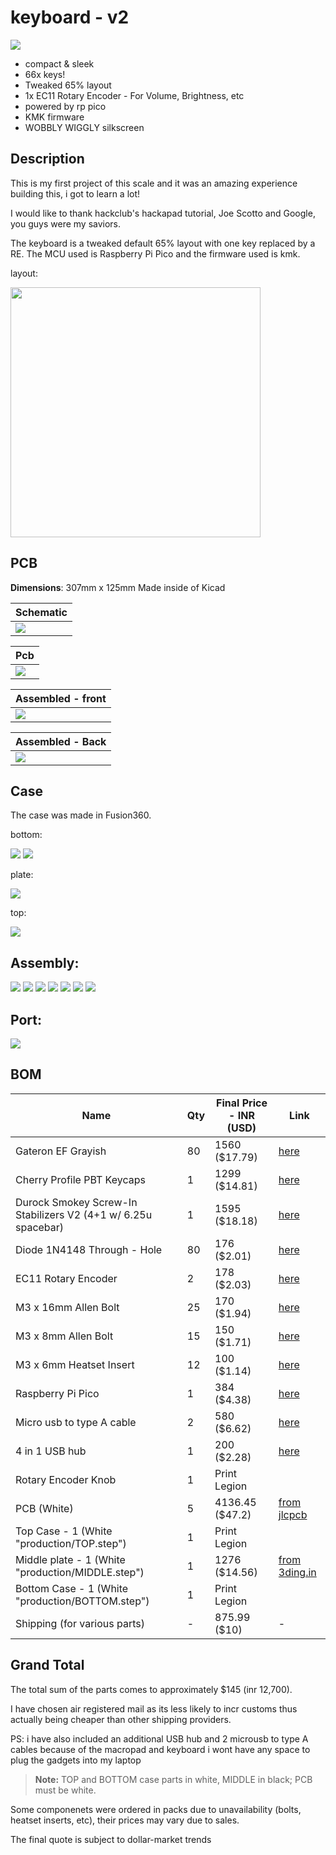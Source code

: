 # keyboard - v2

![](assets/assemble_6.png)

- compact & sleek
- 66x keys!
- Tweaked 65% layout
- 1x EC11 Rotary Encoder - For Volume, Brightness, etc
- powered by rp pico
- KMK firmware
- WOBBLY WIGGLY silkscreen

## Description

This is my first project of this scale and it was an amazing experience building this, i got to learn a lot! 

I would like to thank hackclub's hackapad tutorial, Joe Scotto and Google, you guys were my saviors.

The keyboard is a tweaked default 65% layout with one key replaced by a RE. The MCU used is Raspberry Pi Pico and the firmware used is kmk.

layout:

<image src="assets_journal/layout.png" width="400">

## PCB

**Dimensions**: 307mm x 125mm
Made inside of Kicad

| Schematic                 |
| ------------------------- |
| ![](assets/schematic.png) |

| Pcb                 |
| --------------------- |
| ![](assets/pcb.png) |

| Assembled - front             |
| ------------------------ |
| ![](assets/pcb_3d_front.png) |

| Assembled - Back               |
| ----------------------- |
| ![](assets/pcb_3d_back.png) |

## Case

The case was made in Fusion360.

bottom:

![](assets/keyboard_bottom_case_1.png)
![](assets/keyboard_bottom_case_2.png)

plate:

![](assets/keyboard_plate.png)

top:

![](assets/keyboard_top_case.png)

## Assembly:

![](assets/assemble_1.png)
![](assets/assemble_2.png)
![](assets/assemble_3.png)
![](assets/assemble_4.png)
![](assets/assemble_5.png)
![](assets/assemble_6.png)
![](assets/assemble_7.png)

## Port: 

![](assets/usbport.png)

## BOM

| Name                                                                  | Qty | Final Price - INR (USD) | Link                                                                                                                |
| --------------------------------------------------------------------- | --- | ----------------------- | ------------------------------------------------------------------------------------------------------------------- |
| Gateron EF Grayish                                                    | 80  | 1560 ($17.79)           | [here](https://neomacro.in/products/gateron-ef-grayish)                                                             |
| Cherry Profile PBT Keycaps                                            | 1   | 1299 ($14.81)           | [here](https://stackskb.com/store/veekos-gradient-keycaps-cherry-profile-135-keys/)                                 |
| Durock Smokey Screw-In Stabilizers V2 (4+1 w/ 6.25u spacebar)         | 1   | 1595 ($18.18)           | [here](https://stackskb.com/store/durock-smokey-screw-in-stabilizers-v2/)                                           |
| Diode 1N4148 Through - Hole                                           | 80  | 176 ($2.01)             | [here](https://roboticsdna.in/product/diode-1n4148/)                                                                |
| EC11 Rotary Encoder                                                   | 2   | 178 ($2.03)             | [here](https://amzn.in/d/hVRxzij)                                                                                   |
| M3 x 16mm Allen Bolt                                                  | 25  | 170 ($1.94)             | [here](https://www.amazon.in/RT-SENSE-Socket-Screws-Machine/dp/B0CX999P9J?crid=2LR651EVK17U6&dib=eyJ2IjoiMSJ9.pNwgmpLhpW7wMwHM-KbUxGVZIEWQ2PGyzOzppZaKMsH_eIl0XoWwObHuOTBQY-qZBu8ZQUnJfckAdPsG8raXK7qR8XB8MCC0i2wtfO1oT-nOePOt5mxRUj8Ucb9E33RXC6qDRZnypdXQTVkdquX1Q0ZcLuifCMFaAYO2HtIUq_JIllvDGxRuvqQ3c-rZqzXCEkMEDP47IOF2iwhRIUPUw57NAhduxtgZALv13CXXj4YBPeHcs29PGndT0i9IRJUeifo_HE2IIZ4FttYTmnpoowtiYnSRvn9NrZaGp0pjE2g.847NW6XZvS4t8iLKZyZfb2ihLqAsqOKPYnZJtFc3xyY&dib_tag=se&keywords=16mm%2Bscrew%2Ballen%2Bsocket%2Bm3&qid=1753889826&s=industrial&sprefix=16%2Bmm%2Bscrew%2Ballen%2Bsocket%2Bm3%2Cindustrial%2C256&sr=1-3&th=1)                                                                                   |
| M3 x 8mm Allen Bolt                                                   | 15  | 150 ($1.71)             | [here](https://www.amazon.in/RT-SENSE-Socket-Screws-Machine/dp/B0CX99XY91?crid=2AAVLRC2YKK5N&dib=eyJ2IjoiMSJ9.HGL6-0P5xO7QNC1ET0QVTqcjke85LzZ_hZFkE2FxStoyveDWcFTfmB0PbzocM9bLWFFNLuquRZevBamMDVv6f7dpj7wOrbBJBK2zKs-6mCrW48gMHICHbG_rYhk9p8f5-AuC5J7DMCQ-VZLxf9VF3ClZtXbCIfD-SNrdKhb3ctDg0MupFs3SLgcjo4KVJgbxcUZAjDfx_lG9zSqqlKLNb2Yo6DbtxAxZHNhLK5SwI8_hxLkeFY3v3M7xlaZVwBZkrNpkir422zl5ziZhtALxuxa8Tbmn16RyfBFr6-S-5LQ.WTUDRTVHWxEiKPkCARjbkRHYKSXbn3eUCPpKHZpgQZ8&dib_tag=se&keywords=8mm%2Bscrew%2Ballen%2Bsocket%2Bm3&qid=1753889576&s=industrial&sprefix=8mm%2Bscrew%2Ballen%2Bsocket%2Bm%2Cindustrial%2C245&sr=1-5&th=1)                                                                                   |
| M3 x 6mm Heatset Insert                                               | 12  | 100 ($1.14)             | [here](https://www.amazon.in/M3X6-Brass-Threaded-Round-Insert/dp/B0BB86CQSJ?crid=YYANQYUOPD4W&dib=eyJ2IjoiMSJ9.MemffQEv6bwN_JwUkjgflx4yIYhqm-RoBde59N0L6lAgMFwLuFXhTXzs0eDDDvillLCmvl9utxXvY49WkAfGcItHt6VeuPsJ9drtoxcmQGmNNcx1gavKHQunp5kw-RVbB5WgNUFQevQtkmyaHbSWSzZThYkrD4e64ZsYjEgj-ymPEzco9HdNRo16uPFU9F_OxiM3ed33wdClqKYUYyssQtOqYRFBF7eAdcrUMvf5zj9zd2SifrZUKiiOJZKEtIcVPqFy1BMa-mAQNq5PcKpe-ZDoQjop59g2b8F_UQIG7RM.hOB7rRGhO36946nYdxL4EXpyM_xdgFSJlnxi1Mm52lM&dib_tag=se&keywords=m3+4mm+heatset+inserts&qid=1753889984&s=industrial&sprefix=m3+4mm+heatset+inserts%2Cindustrial%2C212&sr=1-2)                                                                                   |
| Raspberry Pi Pico                                                     | 1   | 384 ($4.38)          | [here](https://roboticsdna.in/product/raspberry-pi-pico/)                                                           |
| Micro usb to type A cable                                                 | 2   | 580 ($6.62) | [here](https://www.amazon.in/amazon-basics-Braided-Charging-Transfer/dp/B0CH14KT9N?crid=7ZGZL0SGL62I&dib=eyJ2IjoiMSJ9.54pQ4hLP-x3QnLhOqkaGTy7rI5nnFnLYF-313TPM28L18X6r5ZCKEbeYkPNGO9xsBzB6A0knLau59HoH5s8y2_oozITo2lsVxj1CJAevJEhkgUtv_yfu0JsiZI1iWCJ_qfU07G3d2w5jV-JRmyCr0ZvmLtZVdnDna6yZQvqUs-UeQhuhdCSRuxgoQx3Ouvc-hEGrl-8z2HmKTjhQsAG4FZivKGkkLwcdb7KxPxWw66I.1HTltbJMC5n1amEKrnUqS-67AznIHpVUr3XIcqJ_iXE&dib_tag=se&keywords=micro%2Busb%2Bto%2Ba&qid=1753927324&sprefix=micro%2Busb%2Bto%2Ba%2Caps%2C279&sr=8-3&th=1)            |
| 4 in 1 USB hub                                                           | 1   | 200 ($2.28)         | [here](https://www.amazon.in/Amazon-Multiport-Adapter-Aluminium-MacBook/dp/B0CFLT45KH?crid=1AVZO6HJY7GKW&dib=eyJ2IjoiMSJ9.SbvLUcslbfZTFiES8rrCw2Nwiq7-hwNIM1JJEtVWqKmVIHD0xINbChtPw96BH1Z7bwAQvg7WEo0FLIj5NjPNZV3HESwG84oN9MGwFF_ktYWZFGq2_zIgHYh0_s8JsbwBZUuOctIL-YbY-ORDviNg51orED6FDcbN4kU47Yrz4v_sdHkRenj7_NzQM-dblPKtJCT0zWr3maz6kzoE8fH5MXkfG0hqnJWIndJLs4MHuFk.Wps7TnRlfHtjdMeHHtPgy7cId7XVHc2PYy59TEg0SXQ&dib_tag=se&keywords=usb+hub&qid=1753928115&sprefix=usb+hu%2Caps%2C246&sr=8-4)          |
| Rotary Encoder Knob                                                   | 1   | Print Legion            |
| PCB (White)                                                           | 5   | 4136.45 ($47.2)         | [from jlcpcb](assets/jlcpcb_quote.png)          |
| Top Case - 1 (White "production/TOP.step")                          | 1   | Print Legion |
| Middle plate - 1 (White "production/MIDDLE.step")                    | 1   | 1276 ($14.56)          | [from 3ding.in](assets/3ding_quote.png) |
| Bottom Case - 1 (White "production/BOTTOM.step")                    | 1   | Print Legion            |
| Shipping (for various parts)                                         | -  | 875.99 ($10)            | -  |

## Grand Total

The total sum of the parts comes to approximately $145 (inr 12,700).

I have chosen air registered mail as its less likely to incr customs thus actually being cheaper than other shipping providers.

PS: i have also included an additional USB hub and 2 microusb to type A cables because of the macropad and keyboard i wont have any space to plug the gadgets into my laptop

> **Note:** TOP and BOTTOM case parts in white, MIDDLE in black; PCB must be white.

Some componenets were ordered in packs due to unavailability (bolts, heatset inserts, etc), their prices may vary due to sales.

The final quote is subject to dollar-market trends